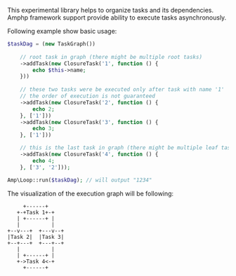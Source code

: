 This experimental library helps to organize tasks and its dependencies. 
Amphp framework support provide ability to execute tasks asynchronously.

Following example show basic usage:
```php
$taskDag = (new TaskGraph())
    
    // root task in graph (there might be multiple root tasks)
    ->addTask(new ClosureTask('1', function () {
        echo $this->name;
    }))
    
    // these two tasks were be executed only after task with name '1'
    // the order of execution is not guaranteed
    ->addTask(new ClosureTask('2', function () {
        echo 2;
    }, ['1'])) 
    ->addTask(new ClosureTask('3', function () {
        echo 3;
    }, ['1']))

    // this is the last task in graph (there might be multiple leaf tasks)
    ->addTask(new ClosureTask('4', function () {
        echo 4;
    }, ['3', '2']));

Amp\Loop::run($taskDag); // will output "1234"
```

The visualization of the execution graph will be following:
```text
     +------+
   +-+Task 1+-+
   | +------+ |
   |          |
+--v---+  +---v--+
|Task 2|  |Task 3|
+--+---+  +---+--+
   |          |
   | +------+ |
   +->Task 4<-+
     +------+

```
  
